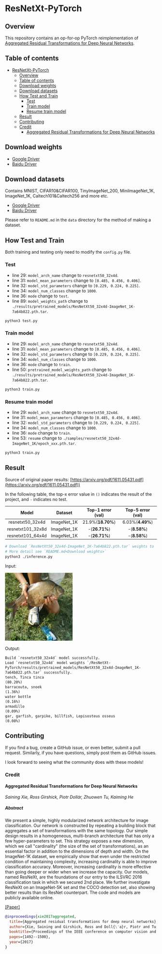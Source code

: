 # ResNetXt-PyTorch

## Overview

This repository contains an op-for-op PyTorch reimplementation
of [Aggregated Residual Transformations for Deep Neural Networks](https://arxiv.org/pdf/1611.05431.pdf).

## Table of contents

- [ResNetXt-PyTorch](#resnetxt-pytorch)
    - [Overview](#overview)
    - [Table of contents](#table-of-contents)
    - [Download weights](#download-weights)
    - [Download datasets](#download-datasets)
    - [How Test and Train](#how-test-and-train)
        - [Test](#test)
        - [Train model](#train-model)
        - [Resume train model](#resume-train-model)
    - [Result](#result)
    - [Contributing](#contributing)
    - [Credit](#credit)
        - [Aggregated Residual Transformations for Deep Neural Networks](#aggregated-residual-transformations-for-deep-neural-networks)

## Download weights

- [Google Driver](https://drive.google.com/drive/folders/17ju2HN7Y6pyPK2CC_AqnAfTOe9_3hCQ8?usp=sharing)
- [Baidu Driver](https://pan.baidu.com/s/1yNs4rqIb004-NKEdKBJtYg?pwd=llot)

## Download datasets

Contains MNIST, CIFAR10&CIFAR100, TinyImageNet_200, MiniImageNet_1K, ImageNet_1K, Caltech101&Caltech256 and more etc.

- [Google Driver](https://drive.google.com/drive/folders/1f-NSpZc07Qlzhgi6EbBEI1wTkN1MxPbQ?usp=sharing)
- [Baidu Driver](https://pan.baidu.com/s/1arNM38vhDT7p4jKeD4sqwA?pwd=llot)

Please refer to `README.md` in the `data` directory for the method of making a dataset.

## How Test and Train

Both training and testing only need to modify the `config.py` file.

### Test

- line 29: `model_arch_name` change to `resnetxt50_32x4d`.
- line 31: `model_mean_parameters` change to `[0.485, 0.456, 0.406]`.
- line 32: `model_std_parameters` change to `[0.229, 0.224, 0.225]`.
- line 34: `model_num_classes` change to `1000`.
- line 36: `mode` change to `test`.
- line 89: `model_weights_path` change to `./results/pretrained_models/ResNetXt50_32x4d-ImageNet_1K-7a64b822.pth.tar`.

```bash
python3 test.py
```

### Train model

- line 29: `model_arch_name` change to `resnetxt50_32x4d`.
- line 31: `model_mean_parameters` change to `[0.485, 0.456, 0.406]`.
- line 32: `model_std_parameters` change to `[0.229, 0.224, 0.225]`.
- line 34: `model_num_classes` change to `1000`.
- line 36: `mode` change to `train`.
- line 50: `pretrained_model_weights_path` change
  to `./results/pretrained_models/ResNetXt50_32x4d-ImageNet_1K-7a64b822.pth.tar`.

```bash
python3 train.py
```

### Resume train model

- line 29: `model_arch_name` change to `resnetxt50_32x4d`.
- line 31: `model_mean_parameters` change to `[0.485, 0.456, 0.406]`.
- line 32: `model_std_parameters` change to `[0.229, 0.224, 0.225]`.
- line 34: `model_num_classes` change to `1000`.
- line 36: `mode` change to `train`.
- line 53: `resume` change to `./samples/resnetxt50_32x4d-ImageNet_1K/epoch_xxx.pth.tar`.

```bash
python3 train.py
```

## Result

Source of original paper results: [https://arxiv.org/pdf/1611.05431.pdf](https://arxiv.org/pdf/1611.05431.pdf))

In the following table, the top-x error value in `()` indicates the result of the project, and `-` indicates no test.

|       Model       |   Dataset   | Top-1 error (val) | Top-5 error (val) |
|:-----------------:|:-----------:|:-----------------:|:-----------------:|
| resnetxt50_32x4d  | ImageNet_1K | 21.9%(**18.70%**) | 6.03%(**4.49%**)  |
| resnetxt101_32x8d | ImageNet_1K |   -(**26.71%**)   |   -(**8.58%**)    |
| resnetxt101_64x4d | ImageNet_1K |   -(**26.71%**)   |   -(**8.58%**)    |

```bash
# Download `ResNetXt50_32x4d-ImageNet_1K-7a64b822.pth.tar` weights to `./results/pretrained_models`
# More detail see `README.md<Download weights>`
python3 ./inference.py 
```

Input:

<span align="center"><img width="224" height="224" src="figure/n01440764_36.JPEG"/></span>

Output:

```text
Build `resnetxt50_32x4d` model successfully.
Load `resnetxt50_32x4d` model weights `/ResNetXt-PyTorch/results/pretrained_models/ResNetXt50_32x4d-ImageNet_1K-7a64b822.pth.tar` successfully.
tench, Tinca tinca                                                          (80.20%)
barracouta, snoek                                                           (1.36%)
water bottle                                                                (0.16%)
armadillo                                                                   (0.09%)
gar, garfish, garpike, billfish, Lepisosteus osseus                         (0.08%)
```

## Contributing

If you find a bug, create a GitHub issue, or even better, submit a pull request. Similarly, if you have questions,
simply post them as GitHub issues.

I look forward to seeing what the community does with these models!

### Credit

#### Aggregated Residual Transformations for Deep Neural Networks

*Saining Xie, Ross Girshick, Piotr Dollár, Zhuowen Tu, Kaiming He*

##### Abstract

We present a simple, highly modularized network architecture for image classification. Our network is constructed by
repeating a building block that aggregates a set of transformations with the same topology. Our simple design results in
a homogeneous, multi-branch architecture that has only a few hyper-parameters to set. This strategy exposes a new
dimension, which we call "cardinality" (the size of the set of transformations), as an essential factor in addition to
the dimensions of depth and width. On the ImageNet-1K dataset, we empirically show that even under the restricted
condition of maintaining complexity, increasing cardinality is able to improve classification accuracy. Moreover,
increasing cardinality is more effective than going deeper or wider when we increase the capacity. Our models, named
ResNeXt, are the foundations of our entry to the ILSVRC 2016 classification task in which we secured 2nd place. We
further investigate ResNeXt on an ImageNet-5K set and the COCO detection set, also showing better results than its
ResNet counterpart. The code and models are publicly available online.

[[Paper]](https://arxiv.org/pdf/1611.05431.pdf)

```bibtex
@inproceedings{xie2017aggregated,
  title={Aggregated residual transformations for deep neural networks},
  author={Xie, Saining and Girshick, Ross and Doll{\'a}r, Piotr and Tu, Zhuowen and He, Kaiming},
  booktitle={Proceedings of the IEEE conference on computer vision and pattern recognition},
  pages={1492--1500},
  year={2017}
}
```